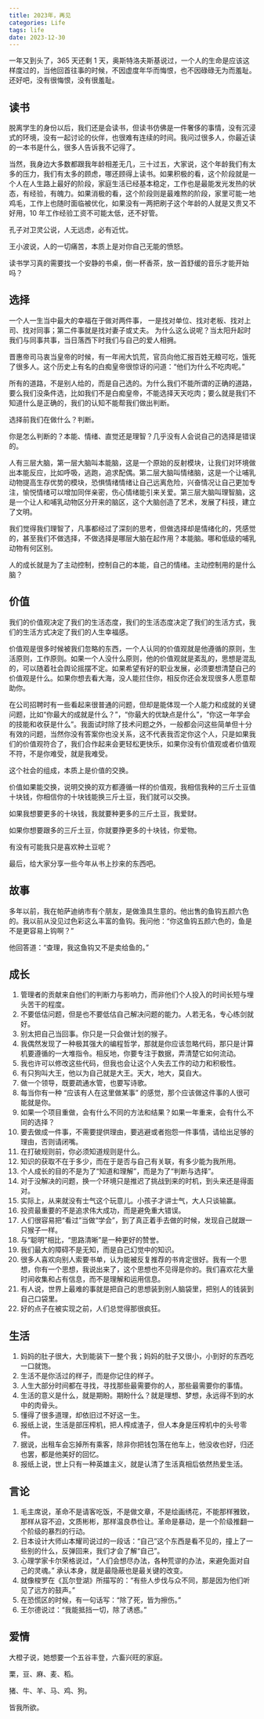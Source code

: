 ```yaml
---
title: 2023年，再见
categories: Life
tags: life
date: 2023-12-30
---
```


一年又到头了，365 天还剩 1 天，奥斯特洛夫斯基说过，一个人的生命是应该这样度过的，当他回首往事的时候，不因虚度年华而悔恨，也不因碌碌无为而羞耻。还好吧，没有很悔恨，没有很羞耻。

## 读书

脱离学生的身份以后，我们还是会读书，但读书仿佛是一件奢侈的事情，没有沉浸式的环境，没有一起讨论的伙伴，也很难有连续的时间。我问过很多人，你最近读的一本书是什么，很多人告诉我不记得了。

当然，我身边大多数都跟我年龄相差无几，三十过五，大家说，这个年龄我们有太多的压力，我们有太多的顾虑，哪还顾得上读书。如果积极的看，这个阶段就是一个人在人生路上最好的阶段，家庭生活已经基本稳定，工作也是最能发光发热的状态，有经验，有魄力。如果消极的看，这个阶段则是最难熬的阶段，家里可能一地鸡毛，工作上也随时面临被优化，如果没有一两把刷子这个年龄的人就是又贵又不好用，10 年工作经验工资不可能太低，还不好管。

孔子对卫灵公说，人无远虑，必有近忧。

王小波说，人的一切痛苦，本质上是对你自己无能的愤怒。

读书学习真的需要找一个安静的书桌，倒一杯香茶，放一首舒缓的音乐才能开始吗？

## 选择

一个人一生当中最大的幸福在于做对两件事， 一是找对单位、找对老板、找对上司、找对同事；第二件事就是找对妻子或丈夫。 为什么这么说呢？当太阳升起时我们与同事共事，当日落西下时我们与自己的爱人相拥。

晋惠帝司马衷当皇帝的时候，有一年闹大饥荒，官员向他汇报百姓无粮可吃，饿死了很多人。这个历史上有名的白痴皇帝很惊讶的问道：“他们为什么不吃肉呢。”

所有的道路，不是别人给的，而是自己选的。为什么我们不能所谓的正确的道路，要么我们没条件选，比如我们不是白痴皇帝，不能选择天天吃肉；要么就是我们不知道什么是正确的，我们的认知不能帮我们做出判断。

选择前我们在做什么？判断。

你是怎么判断的？本能、情绪、直觉还是理智？几乎没有人会说自己的选择是错误的。

人有三层大脑，第一层大脑叫本能脑，这是一个原始的反射模块，让我们对环境做出本能反应，比如呼吸，逃跑，追求配偶。第二层大脑叫情绪脑，这是一个让哺乳动物提高生存优势的模块，恐惧情绪情绪让自己远离危险，兴奋情况让自己更加专注，愉悦情绪可以增加同伴亲密，伤心情绪能引来关爱。第三层大脑叫理智脑，这是一个让人和哺乳动物区分开来的脑区，这个大脑创造了艺术，发展了科技，建立了文明。

我们觉得我们理智了，凡事都经过了深刻的思考，但做选择却是情绪化的，凭感觉的，甚至我们不做选择，不做选择是哪层大脑在起作用？本能脑。哪和低级的哺乳动物有何区别。

人的成长就是为了主动控制，控制自己的本能，自己的情绪。主动控制用的是什么脑？

## 价值

我们的价值观决定了我们的生活态度，我们的生活态度决定了我们的生活方式，我们的生活方式决定了我们的人生幸福感。

价值观是很多时候被我们忽略的东西，一个人认同的价值观就是他遵循的原则，生活原则，工作原则。如果一个人没什么原则，他的价值观就是紊乱的，思想是混乱的，可以随着社会舆论摇摆不定。如果希望有好的职业发展，必须要想清楚自己的价值观是什么。如果你想去看大海，没人能拦住你，相反你还会发现很多人愿意帮助你。

在公司招聘时有一些看起来很普通的问题，但却是能体现一个人能力和成就的关键问题，比如“你最大的成就是什么？”，“你最大的优缺点是什么”，“你这一年学会的技能和收获是什么”。我面试时除了技术问题之外，一般都会问这些简单但十分有效的问题，当然你没有答案你也没关系，这不代表我否定你这个人，只是如果我们的价值观符合了，我们合作起来会更轻松更快乐，如果你没有价值观或者价值观不符，不是你难受，就是我难受。

这个社会的组成，本质上是价值的交换。

价值如果能交换，说明交换的双方都遵循一样的价值观，我相信我种的三斤土豆值十块钱，你相信你的十块钱能换三斤土豆，我们就可以交换。

如果我想要更多的十块钱，我就要种更多的三斤土豆，我爱财。

如果你想要跟多的三斤土豆，你就要挣更多的十块钱，你爱物。

有没有可能我只是喜欢种土豆呢？

最后，给大家分享一些今年从书上抄来的东西吧。

## 故事

多年以前，我在帕萨迪纳市有个朋友，是做渔具生意的。他出售的鱼钩五颜六色的。我以前从没见过色彩这么丰富的鱼钩。我问他：“你这鱼钩五颜六色的，鱼是不是更容易上钩啊？”

他回答道：“查理，我这鱼钩又不是卖给鱼的。”

## 成长

1. 管理者的贡献来自他们的判断力与影响力，而非他们个人投入的时间长短与埋头苦干的程度。
2. 不要低估问题，但是也不要低估自己解决问题的能力。人若无名，专心练剑就好。
3. 别太把自己当回事。你只是一只会做计划的猴子。
4. 我偶然发现了一种极其强大的编程哲学，那就是你应该忽略代码，那只是计算机要遵循的一大堆指令。相反地，你要专注于数据，弄清楚它如何流动。
5. 我也许可以修改这些代码，但我也会让这个人失去工作的动力和积极性。
6. 有只狗叫大王，他以为自己就是大王。天大，地大，莫自大。
7. 做一个领导，既要疏通水管，也要写诗歌。
8. 每当你有一种 “应该有人在这里做某事” 的感觉，那个应该做这件事的人很可能就是你。
9. 如果一个项目重做，会有什么不同的方法和结果？如果一年重来，会有什么不同的选择？
10. 要去做成一件事，不需要提供理由，要逃避或者抱怨一件事情，请给出足够的理由，否则请闭嘴。
11. 在打破规则前，你必须知道规则是什么。
12. 知识的获取不在于多少，而在于是否与自己有关联，有多少能为我所用。
13. 个人成长的目的不是为了“知道和理解”，而是为了“判断与选择”。
14. 对于没解决的问题，换一个环境只是推迟了挑战到来的时机，到头来还是得面对。
15. 实际上，从来就没有士气这个玩意儿。小孩子才讲士气，大人只谈输赢。
16. 投资最重要的不是追求伟大成功，而是避免重大错误。
17. 人们很容易把“看过”当做“学会”，到了真正着手去做的时候，发现自己就跟一只猴子一样。
18. 与“聪明”相比，“思路清晰”是一种更好的赞誉。
19. 我们最大的障碍不是无知，而是自己幻觉中的知识。
20. 很多人喜欢向别人索要书单，认为能被反复推荐的书肯定很好。我有一个思想，你有一个思想，我说出来了，这个思想也不见得是你的。我们喜欢花大量时间收集和占有信息，而不是理解和运用信息。
21. 有人说，世界上最难的事就是把自己的思想装到别人脑袋里，把别人的钱装到自己口袋里。
22. 好的点子在被实现之前，人们总觉得那很疯狂。

## 生活

1. 妈妈的肚子很大，大到能装下一整个我；妈妈的肚子又很小，小到好的东西吃一口就饱。
2. 生活不是你活过的样子，而是你记住的样子。
3. 人生大部分时间都在寻找，寻找那些最需要你的人，那些最需要你的事情。
4. 生活的意义是什么，就是期盼。期盼什么？就是理想、梦想，永远得不到的水中的肉骨头。
5. 懂得了很多道理，却依旧过不好这一生。
6. 报纸上说，生活是部压榨机，把人榨成渣子，但人本身是压榨机中的头号零件。
7. 据说，出租车会忘掉所有乘客，除非你把钱包落在他车上，他没收也好，归还也罢，都是他美好的回忆。
8. 报纸上说，世上只有一种英雄主义，就是认清了生活真相后依然热爱生活。

## 言论

1. 毛主席说，革命不是请客吃饭，不是做文章，不是绘画绣花，不能那样雅致，那样从容不迫，文质彬彬，那样温良恭俭让。革命是暴动，是一个阶级推翻一个阶级的暴烈的行动。
2. 日本设计大师山本耀司说过的一段话：“自己”这个东西是看不见的，撞上了一些别的什么，反弹回来，我们才会了解“自己”。
3. 心理学家卡尔荣格说过，“人们会想尽办法，各种荒谬的办法，来避免面对自己的灵魂。” 承认本身，就是最隐蔽也是最关键的改变。
4. 就像梭罗在《瓦尔登湖》所描写的：“有些人步伐与众不同，那是因为他们听见了远方的鼓声。”
5. 在恐慌区的时候，有一句话写：“除了死，皆为擦伤。”
6. 王尔德说过：“我能抵挡一切，除了诱惑。”

## 爱情

大橙子说，她想要一个五谷丰登，六畜兴旺的家庭。

栗，豆、麻、麦、稻​。

猪、牛、羊、马、鸡、狗​。

皆我所欲。
